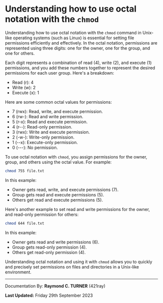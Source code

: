# Understanding how to use octal notation with the `chmod`

Understanding how to use octal notation with the `chmod` command in Unix-like operating systems (such as Linux) is essential for setting file permissions efficiently and effectively. In the octal notation, permissions are represented using three digits: one for the owner, one for the group, and one for others.

Each digit represents a combination of read (4), write (2), and execute (1) permissions, and you add these numbers together to represent the desired permissions for each user group. Here's a breakdown:

- Read (r): 4
- Write (w): 2
- Execute (x): 1

Here are some common octal values for permissions:

- 7 (rwx): Read, write, and execute permission.
- 6 (rw-): Read and write permission.
- 5 (r-x): Read and execute permission.
- 4 (r--): Read-only permission.
- 3 (rwx): Write and execute permission.
- 2 (-w-): Write-only permission.
- 1 (--x): Execute-only permission.
- 0 (---): No permission.

To use octal notation with `chmod`, you assign permissions for the owner, group, and others using the octal value. For example:

```bash
chmod 755 file.txt
```

In this example:
- Owner gets read, write, and execute permissions (7).
- Group gets read and execute permissions (5).
- Others get read and execute permissions (5).

Here's another example to set read and write permissions for the owner, and read-only permission for others:

```bash
chmod 644 file.txt
```

In this example:
- Owner gets read and write permissions (6).
- Group gets read-only permission (4).
- Others get read-only permission (4).

Understanding octal notation and using it with `chmod` allows you to quickly and precisely set permissions on files and directories in a Unix-like environment.


---

Documentation By: **Raymond C. TURNER** (421ray)

**Last Updated:** Friday 29th September 2023